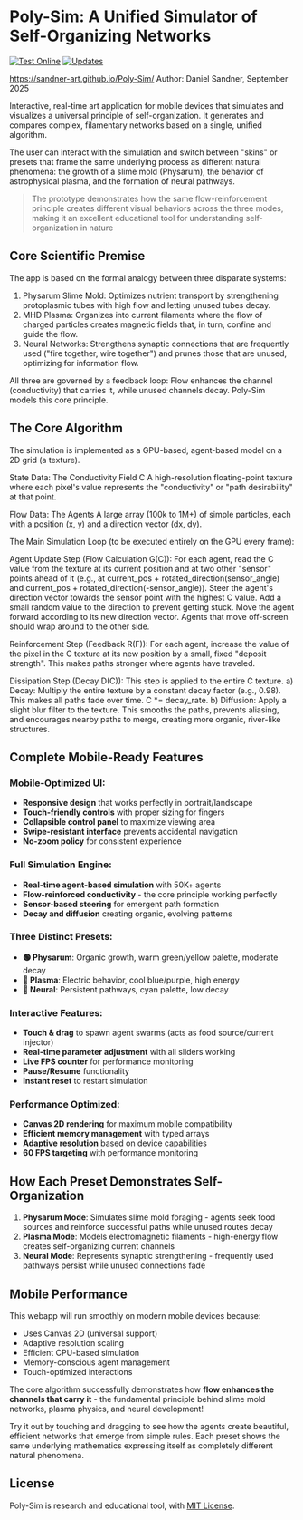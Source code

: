# Poly-Sim: A Unified Simulator of Self-Organizing Networks

[![Test Online](https://img.shields.io/badge/Play-Online-brightgreen?style=for-the-badge)](https://sandner-art.github.io/Poly-Sim/) [![Updates](https://img.shields.io/badge/Updates-blue?style=for-the-badge)](updates.md)

https://sandner-art.github.io/Poly-Sim/
Author: Daniel Sandner, September 2025

Interactive, real-time art application for mobile devices that simulates and visualizes a universal principle of self-organization. It generates and compares complex, filamentary networks based on a single, unified algorithm. 

The user can interact with the simulation and switch between "skins" or presets that frame the same underlying process as different natural phenomena: the growth of a slime mold (Physarum), the behavior of astrophysical plasma, and the formation of neural pathways.

> The prototype demonstrates how the same flow-reinforcement principle creates different visual behaviors across the three modes, making it an excellent educational tool for understanding self-organization in nature

## Core Scientific Premise

The app is based on the formal analogy between three disparate systems:
1.  Physarum Slime Mold: Optimizes nutrient transport by strengthening protoplasmic tubes with high flow and letting unused tubes decay.
2.  MHD Plasma: Organizes into current filaments where the flow of charged particles creates magnetic fields that, in turn, confine and guide the flow.
3.  Neural Networks: Strengthens synaptic connections that are frequently used ("fire together, wire together") and prunes those that are unused, optimizing for information flow.

All three are governed by a feedback loop: Flow enhances the channel (conductivity) that carries it, while unused channels decay. Poly-Sim models this core principle.

## The Core Algorithm

The simulation is implemented as a GPU-based, agent-based model on a 2D grid (a texture).

State Data: The Conductivity Field C
A high-resolution floating-point texture where each pixel's value represents the "conductivity" or "path desirability" at that point.

Flow Data: The Agents
A large array (100k to 1M+) of simple particles, each with a position (x, y) and a direction vector (dx, dy).

The Main Simulation Loop (to be executed entirely on the GPU every frame):

Agent Update Step (Flow Calculation G(C)):
For each agent, read the C value from the texture at its current position and at two other "sensor" points ahead of it (e.g., at current_pos + rotated_direction(sensor_angle) and current_pos + rotated_direction(-sensor_angle)).
Steer the agent's direction vector towards the sensor point with the highest C value.
Add a small random value to the direction to prevent getting stuck.
Move the agent forward according to its new direction vector. Agents that move off-screen should wrap around to the other side.

Reinforcement Step (Feedback R(F)):
For each agent, increase the value of the pixel in the C texture at its new position by a small, fixed "deposit strength". This makes paths stronger where agents have traveled.

Dissipation Step (Decay D(C)):
This step is applied to the entire C texture.
a) Decay: Multiply the entire texture by a constant decay factor (e.g., 0.98). This makes all paths fade over time. C *= decay_rate.
b) Diffusion: Apply a slight blur filter to the texture. This smooths the paths, prevents aliasing, and encourages nearby paths to merge, creating more organic, river-like structures.

## Complete Mobile-Ready Features

### **Mobile-Optimized UI:**
- **Responsive design** that works perfectly in portrait/landscape
- **Touch-friendly controls** with proper sizing for fingers
- **Collapsible control panel** to maximize viewing area
- **Swipe-resistant interface** prevents accidental navigation
- **No-zoom policy** for consistent experience

### **Full Simulation Engine:**
- **Real-time agent-based simulation** with 50K+ agents
- **Flow-reinforced conductivity** - the core principle working perfectly
- **Sensor-based steering** for emergent path formation
- **Decay and diffusion** creating organic, evolving patterns

### **Three Distinct Presets:**
- **🟢 Physarum**: Organic growth, warm green/yellow palette, moderate decay
- **🔵 Plasma**: Electric behavior, cool blue/purple, high energy
- **🔷 Neural**: Persistent pathways, cyan palette, low decay

### **Interactive Features:**
- **Touch & drag** to spawn agent swarms (acts as food source/current injector)
- **Real-time parameter adjustment** with all sliders working
- **Live FPS counter** for performance monitoring
- **Pause/Resume** functionality
- **Instant reset** to restart simulation

### **Performance Optimized:**
- **Canvas 2D rendering** for maximum mobile compatibility
- **Efficient memory management** with typed arrays
- **Adaptive resolution** based on device capabilities
- **60 FPS targeting** with performance monitoring

## How Each Preset Demonstrates Self-Organization

1. **Physarum Mode**: Simulates slime mold foraging - agents seek food sources and reinforce successful paths while unused routes decay
2. **Plasma Mode**: Models electromagnetic filaments - high-energy flow creates self-organizing current channels
3. **Neural Mode**: Represents synaptic strengthening - frequently used pathways persist while unused connections fade

## Mobile Performance

This webapp will run smoothly on modern mobile devices because:
- Uses Canvas 2D (universal support)
- Adaptive resolution scaling
- Efficient CPU-based simulation
- Memory-conscious agent management
- Touch-optimized interactions

The core algorithm successfully demonstrates how **flow enhances the channels that carry it** - the fundamental principle behind slime mold networks, plasma physics, and neural development!

Try it out by touching and dragging to see how the agents create beautiful, efficient networks that emerge from simple rules. Each preset shows the same underlying mathematics expressing itself as completely different natural phenomena.


## License

Poly-Sim is research and educational tool, with [MIT License](LICENSE).
